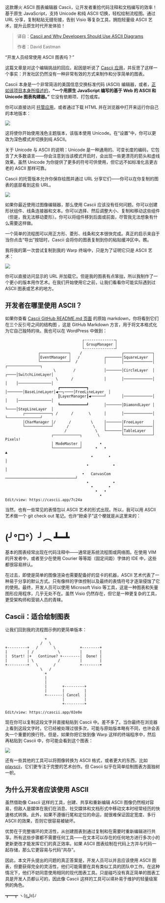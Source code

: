 <!--
title: Cascii和开发者应该使用ASCII图的原因
cover: https://cdn.thenewstack.io/media/2025/03/55b2e003-viktor-forgacs-iv72ujcnptw-unsplashb.jpg
summary: 这款爆火 ASCII 图表编辑器 Cascii，让开发者重拾代码注释和文档编写的效率！基于原生 JavaScript，支持 Unicode 和纯 ASCII 切换，轻松绘制流程图。通过 URL 分享，复制粘贴无缝衔接，告别 Visio 等复杂工具，拥抱轻量级 ASCII 艺术，提升云原生时代开发体验！
-->

这款爆火 ASCII 图表编辑器 Cascii，让开发者重拾代码注释和文档编写的效率！基于原生 JavaScript，支持 Unicode 和纯 ASCII 切换，轻松绘制流程图。通过 URL 分享，复制粘贴无缝衔接，告别 Visio 等复杂工具，拥抱轻量级 ASCII 艺术，提升云原生时代开发体验！

> 译自：[Cascii and Why Developers Should Use ASCII Diagrams](https://thenewstack.io/cascii-and-why-developers-should-use-ascii-diagrams/)
> 
> 作者：David Eastman

“开发人员经常使用 ASCII 图表吗？”

这篇文章是对这个编辑挑战的回应。起因是听说了 [Cascii 应用](https://cascii.app/)，并反思了这样一个事实：开发社区仍然没有一种非常有效的方式来制作和分享简单的图表。

Cascii 本身是一个非常简洁的美国信息交换标准代码 (ASCII) 编辑器，或者，[正如该项目本身所描述的](https://github.com/casparwylie/cascii-core)，**“一个用原生 JavaScript 编写的基于 Web 的 ASCII 和 Unicode 图表构建器。”** 它没有依赖项、打包或库。

你可以直接访问 [托管应用](https://cascii.app/)，或者通过下载 HTML 并在浏览器中打开来运行你自己的本地版本：

![](https://cdn.thenewstack.io/media/2025/03/413a3567-image-2-1024x207.png)

这将使你开始使用浅色主题版本，该版本使用 Unicode。在“设置”中，你可以更改为深色模式并切换到纯 ASCII。

关于 Unicode 与 ASCII 的说明：Unicode 是一种通用的、可变长度的编码，它包含了大多数语言——你会注意到当该模式开启时，会出现一些更漂亮的箭头和虚线效果。虽然 Unicode 为你提供了更多的符号可供使用，但它远不如标准化且更古老的 ASCII 那样可靠。

Cascii 的托管版本允许你保存绘图并通过 URL 分享它们——你可以在你复制的图表的底部看到这些 URL。

![](https://cdn.thenewstack.io/media/2025/03/d575c4d4-screenshot-2025-03-28-at-14.39.05-1024x496.png)

如果你最近使用过图像编辑器，那么使用 Cascii 应该没有任何问题。你可以创建形状组件、线条连接器和文本。你可以选择、然后调整大小、复制和移动这些组件（但是，我无法移动菱形）。你可以将组件移到后面或前面，尽管我无法想象有什么需要这样做。

一个简单的流程图可以用正方形、菱形、线条和文本很快完成。真正的启示来自于当你点击“导出”按钮时，Cascii 会将你的图表复制到你的粘贴缓冲区中。瞧。

我将我的第一次尝试复制到我的 Warp 终端中，只是为了证明它只是 ASCII 艺术：

![](https://cdn.thenewstack.io/media/2025/03/9c395d05-image-1024x617.png)

你可以直接访问显示的 URL 并加载它。但是我的图表有点笨拙，所以我制作了一个更小的版本用作艺术。在我们开始使用它之前，让我们看看你可能实际遇到过 ASCII 图表或艺术的地方。

## 开发者在哪里使用 ASCII？

如果你查看 [Cascii GitHub README.md 页面](https://raw.githubusercontent.com/casparwylie/cascii-core/refs/heads/main/README.md) 的原始 markdown，你将看到它们在三个反引号之间的结构图
，这是 GitHub Markdown 方言，用于将文本格式化为它自己独特的块。我也可以在 WordPress 中做到：

```
                                   ┌╶╶╶╶╶╶╶╶╶╶╶╶╶╶┐
                                   │ GroupManager │ 
                                   └╶╶╶╶╶╶╶╶╶╶╶╶╶╶┘
               ┌─────────────┐    /                  ┌─────────────┐
               │EventManager │   /           ┌───────│SquareLayer  │
               └─────────────┘  /            │       │─────────────│        ┌───────────────┐
                      \        /             │───────│CircleLayer  │   ┌────│SwitchLineLayer│
                       \      /              │       │─────────────│   │    │───────────────│
                        ┏━━━━━━━━━━━━┓       │───────│BaseLineLayer│◀──┐────│FreeLineLayer  │
                        ┃LayerManager┃◀──────┘       │─────────────│   │    │───────────────│
                        ┗━━━━━━━━━━━━┛       │───────│DiamondLayer │   └────│StepLineLayer  │
        ┌────────────┐ /      /       \      │       │─────────────│        └───────────────┘
        │CharManager │/      /         \     │───────│FreeLayer    │
        └────────────┘      /           \    │       │─────────────│
                           /             \   └───────│TableLayer   │
                     ┌────────────┐       \          └─────────────┘            Pixels!
                     │ ModeMaster │        •
                     └────────────┘      •   •                                     ▲
                                       •       •                                   │
                                     •           •                                 │
                                   •   CanvasCom   ────────────────────────────────┘
                                     •           •
                                       •       •
                                         •   •
                                           •
Edit/view: https://cascii.app/7c24a
```

当然，也有一些常见的表情包以 ASCII 艺术的形式出现。所以，我可以用 ASCII 艺术做一个 git check out 笔记。也许“掀桌子”这个梗就是从这里来的：

# (╯°□°）╯︵ ┻━┻

基本的图表经常出现在代码注释中——通常是系统流程图或网络图。在使用 VIM 的开发者中，或者至少在使用 Courier 等等距（固定间距）字体的 IDE 中，这些都很容易辨认。

在过去，即使是简单的图像渲染也需要配备好的显卡的机器，ASCII 艺术代表了一种易于分享的默认方式。只有像样的字体控制以及最终的表情符号才逐渐侵蚀了它的使用。最终，开发人员可以使用 Microsoft Visio 等工具，这是一种图表和矢量图形应用程序，几乎无处不在。虽然 Visio 仍然存在，但它是一种更复杂的工具，更受架构师和营销人员的青睐。

## Cascii：适合绘制图表

让我们回到我的流程图示例的更简单版本：

```
                  +                       
                /   \                       
+---------+   /       \           +--------+
|         | /           \         |        |
|  Start! |+   Continue? +--------|  Done! |
|         | \           /         |        |
+---------+   \       /           +--------+
                \   /                       
                  +                         
                  |                         
                  |                         
                  |       +---------+       
                  |       |         |      
                  +-------| Cancel  |       
                          |         |       
                          +---------+       
 
Edit/view: https://cascii.app/02e0e
```
现在你可以复制这段文字并直接粘贴到 Cascii 中。差不多了。当你最终在浏览器上看到这段文字时，它已经被处理过很多次，可能与原始版本略有不同，也许会丢失一个重要的换行符。但是，如果你把它放到像 Warp 这样的终端程序中，然后再粘贴到 Cascii 中，你可能会看到这个图表：

![](https://cdn.thenewstack.io/media/2025/03/8f174c04-screenshot-2025-03-28-at-14.03.16-1024x531.png)

还有一些其他的工具可以将图像转换为 ASCII 格式，或者更大的东西，比如 [playscii](https://jp.itch.io/playscii)，它们更专注于完整的艺术创作。但 Cascii 似乎在简单绘制图表方面独树一帜。

## 为什么开发者应该使用 ASCII

虽然借助像 Cascii 这样的工具，创建、共享和重新编辑 ASCII 图像仍然相对容易，但敌人是媒体在我们在消息、社交媒体和文档形式中移动文本时经常经历的快速格式转换。此外，如果不遵循行尾和定位的命运，就很难保证固定宽度、多行 ASCII 的效果，否则它很容易被破坏。

优势在于完整循环的灵活性，从创建图表到通过复制和在需要时重新编辑进行共享。所有这些步骤都不需要任何工具——在文本可以存在的任何地方进行多次小的更新更改才能发挥它们的真正效率。如果 ASCII 图表绘制在代码上方并与代码一起存储，那么它更容易与代码“共存”。

因此，本文开头提出的问题的真正答案是，开发人员可以并且应该使用 ASCII 图表，但要获得完全的灵活性，他们可能需要在具有类似工具的团队中工作。在这种情况下，他们不妨同意使用相同的现代图表工具。只是碰巧没有真正简单的图表工具是开发人员都认可的，因此像 Cascii 这样的工具可以填补易于维护的轻量级案例的角色。

┳━┳ ヽ(ಠل͜ಠ)ﾉ